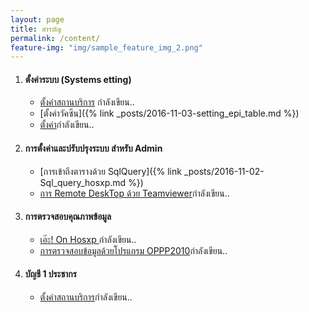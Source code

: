 ```yaml
---
layout: page
title: สารบัญ
permalink: /content/
feature-img: "img/sample_feature_img_2.png"
---
```


1. #### ตั้งค่าระบบ (Systems etting)
    * [ตั้งค่าสถานบริการ](#) กำลังเขียน..
    * [ตั้งค่าวัคซีน]({% link _posts/2016-11-03-setting_epi_table.md %})
    * [ตั้งค่า](#)กำลังเขียน..
2. #### การตั้งค่าและปรับปรุงระบบ สำหรับ Admin
    * [การเข้าถึงตารางด้วย SqlQuery]({% link _posts/2016-11-02-Sql_query_hosxp.md %})
    * [การ Remote DeskTop ด้วย Teamviewer](#)กำลังเขียน..
2. #### การตรวจสอบคุณภาพข้อมูล
    * [เอ๊ะ! On Hosxp ]()กำลังเขียน..
    * [การตรวจสอบข้อมูลด้วยโปรแกรม OPPP2010]()กำลังเขียน..
3. #### บัญชี 1 ประชากร
    * [ตั้งค่าสถานบริการ](../2014/11/30/sample-post.html)กำลังเขียน..